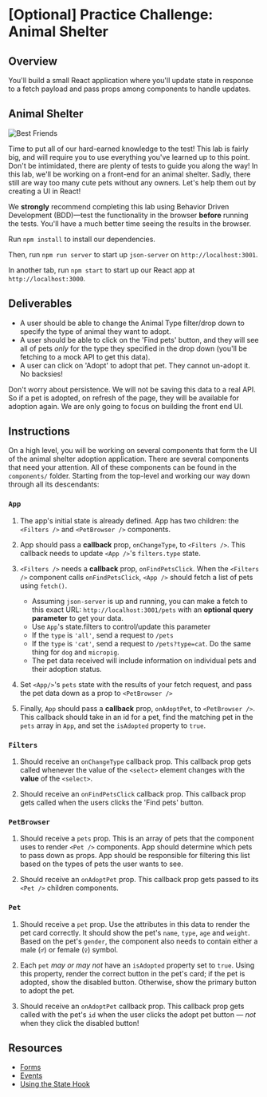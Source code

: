 # [Optional] Practice Challenge: Animal Shelter

## Overview

You'll build a small React application where you'll update state in response to
a fetch payload and pass props among components to handle updates.

## Animal Shelter

![Best Friends](https://media.giphy.com/media/xTiTnz5OOUn49wKbg4/giphy.gif)

Time to put all of our hard-earned knowledge to the test! This lab is fairly
big, and will require you to use everything you've learned up to this point.
Don't be intimidated, there are plenty of tests to guide you along the way! In
this lab, we'll be working on a front-end for an animal shelter. Sadly, there
still are way too many cute pets without any owners. Let's help them out by
creating a UI in React!

We **strongly** recommend completing this lab using Behavior Driven Development
(BDD)––test the functionality in the browser **before** running the tests.
You'll have a much better time seeing the results in the browser.

Run `npm install` to install our dependencies.

Then, run `npm run server` to start up `json-server` on `http://localhost:3001`.

In another tab, run `npm start` to start up our React app at
`http://localhost:3000`.

## Deliverables

- A user should be able to change the Animal Type filter/drop down to specify
  the type of animal they want to adopt.
- A user should be able to click on the 'Find pets' button, and they will see
  all of pets _only_ for the type they specified in the drop down (you'll be
  fetching to a mock API to get this data).
- A user can click on 'Adopt' to adopt that pet. They cannot un-adopt it. No
  backsies!

Don't worry about persistence. We will not be saving this data to a real API. So
if a pet is adopted, on refresh of the page, they will be available for adoption
again. We are only going to focus on building the front end UI.

## Instructions

On a high level, you will be working on several components that form the UI of
the animal shelter adoption application. There are several components that need
your attention. All of these components can be found in the `components/`
folder. Starting from the top-level and working our way down through all its
descendants:

### `App`

1. The app's initial state is already defined. App has two children: the
   `<Filters />` and `<PetBrowser />` components.

2. App should pass a **callback** prop, `onChangeType`, to `<Filters />`. This
   callback needs to update `<App />`'s `filters.type` state.

3. `<Filters />` needs a **callback** prop, `onFindPetsClick`. When the
   `<Filters />` component calls `onFindPetsClick`, `<App />` should fetch a
   list of pets using `fetch()`.

   - Assuming `json-server` is up and running, you can make a fetch to this
     exact URL: `http://localhost:3001/pets` with an **optional query
     parameter** to get your data.
   - Use `App`'s state.filters to control/update this parameter
   - If the `type` is `'all'`, send a request to `/pets`
   - If the `type` is `'cat'`, send a request to `/pets?type=cat`. Do the
     same thing for `dog` and `micropig`.
   - The pet data received will include information on individual pets and their
     adoption status.

4. Set `<App/>`'s `pets` state with the results of your fetch request, and
   pass the pet data down as a prop to `<PetBrowser />`

5. Finally, `App` should pass a **callback** prop, `onAdoptPet`, to
   `<PetBrowser />`. This callback should take in an id for a pet, find the
   matching pet in the `pets` array in `App`, and set the `isAdopted` property
   to `true`.

### `Filters`

1. Should receive an `onChangeType` callback prop. This callback prop gets
   called whenever the value of the `<select>` element changes with the
   **value** of the `<select>`.

2. Should receive an `onFindPetsClick` callback prop. This callback prop gets
   called when the users clicks the 'Find pets' button.

### `PetBrowser`

1. Should receive a `pets` prop. This is an array of pets that the component
   uses to render `<Pet />` components. App should determine which pets to pass
   down as props. App should be responsible for filtering this list based on the
   types of pets the user wants to see.

2. Should receive an `onAdoptPet` prop. This callback prop gets passed to its
   `<Pet />` children components.

### `Pet`

1. Should receive a `pet` prop. Use the attributes in this data to render the
   pet card correctly. It should show the pet's `name`, `type`, `age` and
   `weight`. Based on the pet's `gender`, the component also needs to contain
   either a male (`♂`) or female (`♀`) symbol.

2. Each `pet` _may or may not_ have an `isAdopted` property set to `true`. Using
   this property, render the correct button in the pet's card; if the pet is
   adopted, show the disabled button. Otherwise, show the primary button to
   adopt the pet.

3. Should receive an `onAdoptPet` callback prop. This callback prop gets called
   with the pet's `id` when the user clicks the adopt pet button — _not_ when
   they click the disabled button!

## Resources

- [Forms](https://reactjs.org/docs/forms.html)
- [Events](https://reactjs.org/docs/handling-events.html)
- [Using the State Hook](https://reactjs.org/docs/hooks-state.html)
